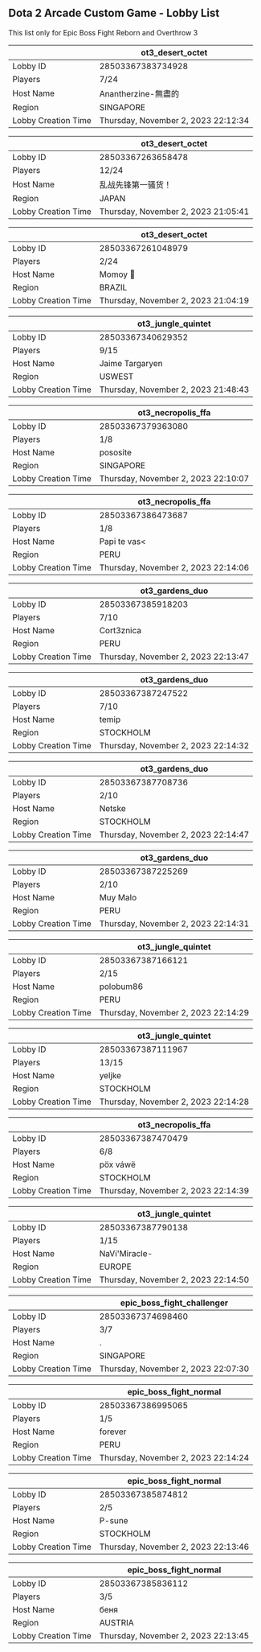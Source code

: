## Dota 2 Arcade Custom Game - Lobby List

This list only for Epic Boss Fight Reborn and Overthrow 3

|  | ot3_desert_octet |
| ------ | ------ |
| Lobby ID | 28503367383734928 |
| Players | 7/24 |
| Host Name | Anantherzine-無盡的 |
| Region | SINGAPORE |
| Lobby Creation Time | Thursday, November 2, 2023 22:12:34 |


|  | ot3_desert_octet |
| ------ | ------ |
| Lobby ID | 28503367263658478 |
| Players | 12/24 |
| Host Name | 乱战先锋第一骚货！ |
| Region | JAPAN |
| Lobby Creation Time | Thursday, November 2, 2023 21:05:41 |


|  | ot3_desert_octet |
| ------ | ------ |
| Lobby ID | 28503367261048979 |
| Players | 2/24 |
| Host Name | Momoy 🧸 |
| Region | BRAZIL |
| Lobby Creation Time | Thursday, November 2, 2023 21:04:19 |


|  | ot3_jungle_quintet |
| ------ | ------ |
| Lobby ID | 28503367340629352 |
| Players | 9/15 |
| Host Name | Jaime Targaryen |
| Region | USWEST |
| Lobby Creation Time | Thursday, November 2, 2023 21:48:43 |


|  | ot3_necropolis_ffa |
| ------ | ------ |
| Lobby ID | 28503367379363080 |
| Players | 1/8 |
| Host Name | pososite |
| Region | SINGAPORE |
| Lobby Creation Time | Thursday, November 2, 2023 22:10:07 |


|  | ot3_necropolis_ffa |
| ------ | ------ |
| Lobby ID | 28503367386473687 |
| Players | 1/8 |
| Host Name | Papi te vas< |
| Region | PERU |
| Lobby Creation Time | Thursday, November 2, 2023 22:14:06 |


|  | ot3_gardens_duo |
| ------ | ------ |
| Lobby ID | 28503367385918203 |
| Players | 7/10 |
| Host Name | Cort3znica |
| Region | PERU |
| Lobby Creation Time | Thursday, November 2, 2023 22:13:47 |


|  | ot3_gardens_duo |
| ------ | ------ |
| Lobby ID | 28503367387247522 |
| Players | 7/10 |
| Host Name | temip |
| Region | STOCKHOLM |
| Lobby Creation Time | Thursday, November 2, 2023 22:14:32 |


|  | ot3_gardens_duo |
| ------ | ------ |
| Lobby ID | 28503367387708736 |
| Players | 2/10 |
| Host Name | Netske |
| Region | STOCKHOLM |
| Lobby Creation Time | Thursday, November 2, 2023 22:14:47 |


|  | ot3_gardens_duo |
| ------ | ------ |
| Lobby ID | 28503367387225269 |
| Players | 2/10 |
| Host Name | Muy Malo |
| Region | PERU |
| Lobby Creation Time | Thursday, November 2, 2023 22:14:31 |


|  | ot3_jungle_quintet |
| ------ | ------ |
| Lobby ID | 28503367387166121 |
| Players | 2/15 |
| Host Name | polobum86 |
| Region | PERU |
| Lobby Creation Time | Thursday, November 2, 2023 22:14:29 |


|  | ot3_jungle_quintet |
| ------ | ------ |
| Lobby ID | 28503367387111967 |
| Players | 13/15 |
| Host Name | yeljke |
| Region | STOCKHOLM |
| Lobby Creation Time | Thursday, November 2, 2023 22:14:28 |


|  | ot3_necropolis_ffa |
| ------ | ------ |
| Lobby ID | 28503367387470479 |
| Players | 6/8 |
| Host Name | pöx váwë |
| Region | STOCKHOLM |
| Lobby Creation Time | Thursday, November 2, 2023 22:14:39 |


|  | ot3_jungle_quintet |
| ------ | ------ |
| Lobby ID | 28503367387790138 |
| Players | 1/15 |
| Host Name | NaVi'Miracle- |
| Region | EUROPE |
| Lobby Creation Time | Thursday, November 2, 2023 22:14:50 |


|  | epic_boss_fight_challenger |
| ------ | ------ |
| Lobby ID | 28503367374698460 |
| Players | 3/7 |
| Host Name | . |
| Region | SINGAPORE |
| Lobby Creation Time | Thursday, November 2, 2023 22:07:30 |


|  | epic_boss_fight_normal |
| ------ | ------ |
| Lobby ID | 28503367386995065 |
| Players | 1/5 |
| Host Name | forever |
| Region | PERU |
| Lobby Creation Time | Thursday, November 2, 2023 22:14:24 |


|  | epic_boss_fight_normal |
| ------ | ------ |
| Lobby ID | 28503367385874812 |
| Players | 2/5 |
| Host Name | P-sune |
| Region | STOCKHOLM |
| Lobby Creation Time | Thursday, November 2, 2023 22:13:46 |


|  | epic_boss_fight_normal |
| ------ | ------ |
| Lobby ID | 28503367385836112 |
| Players | 3/5 |
| Host Name | беня |
| Region | AUSTRIA |
| Lobby Creation Time | Thursday, November 2, 2023 22:13:45 |


